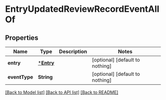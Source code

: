 # EntryUpdatedReviewRecordEventAllOf


## Properties
Name | Type | Description | Notes
------------ | ------------- | ------------- | -------------
**entry** | [***Entry**](Entry.md) |  | [optional] [default to nothing]
**eventType** | **String** |  | [optional] [default to nothing]


[[Back to Model list]](../README.md#models) [[Back to API list]](../README.md#api-endpoints) [[Back to README]](../README.md)


